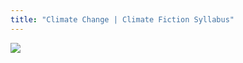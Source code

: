 ```yaml
---
title: "Climate Change | Climate Fiction Syllabus"
---
```


<img src="/rda/tetons_stream_veg.jpg" usemap="#image-map">

<map name="image-map">
    <area target="" alt="Hydrologic Cycle" title="Hydrologic Cycle" href="https://elizabethcase.net/rda/cccf-hydrology" coords="1546,1916,1667,1678,1610,1585,1589,1535,1574,1475,1692,1489,1863,1514,2141,1642,2301,1720,2810,1742,3266,1806,3448,1927,3665,2059,4028,2123,3954,2183,3526,2109,3466,2176,3426,2141,3473,2044,3426,1955,3341,1913,3152,1934,3028,2062,3099,2119,3199,2244,3092,2354,3092,2433,2967,2668,2917,2860,2899,3020,2707,3017,2682,2889,2575,2803,2451,2679,2226,2515,1913,3013,1727,2800,1802,2365,1923,2294,2009,2294,2037,2119,1955,2062,1941,1988,1841,1945,1777,1945,1692,1934,1646,2016,1567,2037,1514,1970" shape="poly">
    <area target="" alt="Geologic Cycle" title="Geologic Cycle" href="https://elizabethcase.net/rda/cccf-geology" coords="1489,1963,1656,1692,1564,1517,1539,1439,1878,1496,2298,1699,2857,1724,3089,1503,2757,1272,2358,1165,2002,1093,1397,1015,1126,972,1008,705,1204,638,1357,545,1261,395,1179,271,1026,217,984,118,709,53,588,153,410,7,22,18,18,1051,11,1364,570,1304,620,1464,823,1311,947,1539,816,1824,752,1959,1093,1980,1136,1938,1161,1770" shape="poly">
    <area target="" alt="Welcome to the Greenhouse" title="Welcome to the Greenhouse" href="https://elizabethcase.net/rda/cccf-greenhouse" coords="14,1393,556,1329,609,1485,823,1336,933,1539,730,1977,1118,1998,1186,1802,1482,1984,1443,2141,1564,2148,1685,2376,1770,2333,1724,2800,1877,3013,14,3006" shape="poly">
</map>